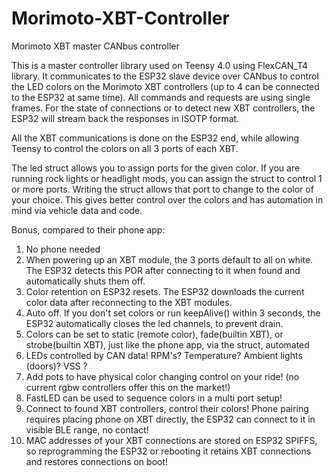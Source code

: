 # Morimoto-XBT-Controller
Morimoto XBT master CANbus controller

This is a master controller library used on Teensy 4.0 using FlexCAN_T4 library.
It communicates to the ESP32 slave device over CANbus to control the LED colors on the Morimoto XBT controllers (up to 4 can be connected to the ESP32 at same time).
All commands and requests are using single frames. For the state of connections or to detect new XBT controllers, the ESP32 will stream back the responses in ISOTP format.

All the XBT communications is done on the ESP32 end, while allowing Teensy to control the colors on all 3 ports of each XBT.

The led struct allows you to assign ports for the given color. If you are running rock lights or headlight mods, you can assign the struct to control 1 or more ports.
Writing the struct allows that port to change to the color of your choice. This gives better control over the colors and has automation in mind via vehicle data and code.


Bonus, compared to their phone app:

1) No phone needed
2) When powering up an XBT module, the 3 ports default to all on white. The ESP32 detects this POR after connecting to it when found and automatically shuts them off.
3) Color retention on ESP32 resets. The ESP32 downloads the current color data after reconnecting to the XBT modules.
4) Auto off. If you don't set colors or run keepAlive() within 3 seconds, the ESP32 automatically closes the led channels, to prevent drain.
5) Colors can be set to static (remote color), fade(builtin XBT), or strobe(builtin XBT), just like the phone app, via the struct, automated
6) LEDs controlled by CAN data! RPM's? Temperature? Ambient lights (doors)? VSS ?
7) Add pots to have physical color changing control on your ride! (no current rgbw controllers offer this on the market!)
8) FastLED can be used to sequence colors in a multi port setup!
9) Connect to found XBT controllers, control their colors! Phone pairing requires placing phone on XBT directly, the ESP32 can connect to it in visible BLE range, no contact!
10) MAC addresses of your XBT connections are stored on ESP32 SPIFFS, so reprogramming the ESP32 or rebooting it retains XBT connections and restores connections on boot!
